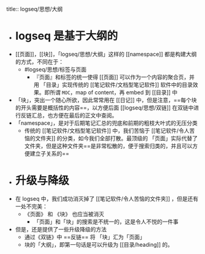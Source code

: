 title:: logseq/思想/大纲

- # logseq 是基于大纲的
- [[页面]]，[[块]]，「logseq/思想/大纲」这样的 [[namespace]] 都是构建大纲的方式，不同在于：
	- #logseq/思想/标签与页面
		- 『页面』和标签的统一使得 [[页面]] 可以作为一个内容的聚合页，并用 「目录」实现传统的 [[笔记软件/文档型笔记软件]]  软件中的目录效果。即所谓 `MOC`，map of content，再 embed 到 [[目录]] 中
- 「块」，突出一个随心所欲，因此常常用在 [[日记]] 中，但是注意，==每个块的开头需要是概括性的内容==，以方便后面 [[logseq/思想/双链]] 在双链中进行反链汇总，也方便在最后的正文中查阅。
- 「namespace」，是对于后期笔记汇总的兜底和前期的粗枝大叶式的无压分类
	- 传统的 [[笔记软件/文档型笔记软件]] 中，我们苦恼于 [[笔记软件/令人苦恼的文件夹]] 的分类，如今我们全部打散。最顶级的 「页面」实际代替了文件夹，但是这种文件夹==是非常松散的，便于搜索归类的，并且可以方便建立子关系的==
- # 升级与降级
- 在 logseq 中，我们成功消灭掉了 [[笔记软件/令人苦恼的文件夹]] ，但是还有一处不完美：
	- 《页面》 和 《块》 也应当被消灭
		- 「页面」和「块」的搜索是不统一的，这是令人不悦的一件事
- 但是，还是提供了一些升级降级的方法
	- 通过《双链》中 ==反链== 将 「块」汇为「页面」
	- 块的「大纲」，即第一句话是可以升级为 [[目录/heading]] 的。